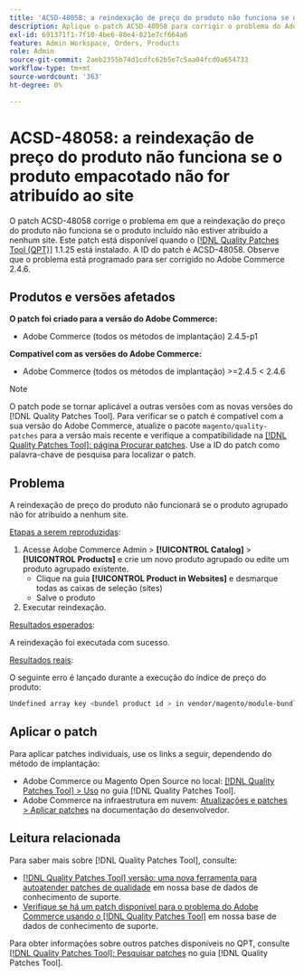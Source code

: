 ```yaml
---
title: 'ACSD-48058: a reindexação de preço do produto não funciona se o produto empacotado não for atribuído ao site'
description: Aplique o patch ACSD-48058 para corrigir o problema do Adobe Commerce em que a reindexação de preço do produto não está funcionando se o produto incluído não estiver atribuído a nenhum site.
exl-id: 691371f1-7f10-4be6-80e4-821e7cf664a6
feature: Admin Workspace, Orders, Products
role: Admin
source-git-commit: 2aeb2355b74d1cdfc62b5e7c5aa04fcd0a654733
workflow-type: tm+mt
source-wordcount: '363'
ht-degree: 0%

---
```


# ACSD-48058: a reindexação de preço do produto não funciona se o produto empacotado não for atribuído ao site

O patch ACSD-48058 corrige o problema em que a reindexação do preço do produto não funciona se o produto incluído não estiver atribuído a nenhum site. Este patch está disponível quando o [[!DNL Quality Patches Tool (QPT)]](/help/announcements/adobe-commerce-announcements/magento-quality-patches-released-new-tool-to-self-serve-quality-patches.md) 1.1.25 está instalado. A ID do patch é ACSD-48058. Observe que o problema está programado para ser corrigido no Adobe Commerce 2.4.6.

## Produtos e versões afetados

**O patch foi criado para a versão do Adobe Commerce:**

* Adobe Commerce (todos os métodos de implantação) 2.4.5-p1

**Compatível com as versões do Adobe Commerce:**

* Adobe Commerce (todos os métodos de implantação) >=2.4.5 &lt; 2.4.6

>[!NOTE]
>
>O patch pode se tornar aplicável a outras versões com as novas versões do [!DNL Quality Patches Tool]. Para verificar se o patch é compatível com a sua versão do Adobe Commerce, atualize o pacote `magento/quality-patches` para a versão mais recente e verifique a compatibilidade na [[!DNL Quality Patches Tool]: página Procurar patches](https://experienceleague.adobe.com/tools/commerce-quality-patches/index.html). Use a ID do patch como palavra-chave de pesquisa para localizar o patch.

## Problema

A reindexação de preço do produto não funcionará se o produto agrupado não for atribuído a nenhum site.

<u>Etapas a serem reproduzidas</u>:

1. Acesse Adobe Commerce Admin > **[!UICONTROL Catalog]** > **[!UICONTROL Products]** e crie um novo produto agrupado ou edite um produto agrupado existente.
   * Clique na guia **[!UICONTROL Product in Websites]** e desmarque todas as caixas de seleção (sites)
   * Salve o produto
1. Executar reindexação.

<u>Resultados esperados</u>:

A reindexação foi executada com sucesso.

<u>Resultados reais</u>:

O seguinte erro é lançado durante a execução do índice de preço do produto:

```bash
Undefined array key <bundel product id > in vendor/magento/module-bundle/Model/ResourceModel/Indexer/Price/DisabledProductOptionPriceModifier.php on line 117
```

## Aplicar o patch

Para aplicar patches individuais, use os links a seguir, dependendo do método de implantação:

* Adobe Commerce ou Magento Open Source no local: [[!DNL Quality Patches Tool] > Uso](https://experienceleague.adobe.com/docs/commerce-operations/tools/quality-patches-tool/usage.html) no guia [!DNL Quality Patches Tool].
* Adobe Commerce na infraestrutura em nuvem: [Atualizações e patches > Aplicar patches](https://experienceleague.adobe.com/en/docs/commerce-cloud-service/user-guide/develop/upgrade/apply-patches) na documentação do desenvolvedor.

## Leitura relacionada

Para saber mais sobre [!DNL Quality Patches Tool], consulte:

* [[!DNL Quality Patches Tool] versão: uma nova ferramenta para autoatender patches de qualidade](/help/announcements/adobe-commerce-announcements/magento-quality-patches-released-new-tool-to-self-serve-quality-patches.md) em nossa base de dados de conhecimento de suporte.
* [Verifique se há um patch disponível para o problema do Adobe Commerce usando o [!DNL Quality Patches Tool]](/help/support-tools/patches-available-in-qpt-tool/check-patch-for-magento-issue-with-magento-quality-patches.md) em nossa base de dados de conhecimento de suporte.

Para obter informações sobre outros patches disponíveis no QPT, consulte [[!DNL Quality Patches Tool]: Pesquisar patches](https://experienceleague.adobe.com/tools/commerce-quality-patches/index.html) no guia [!DNL Quality Patches Tool].
